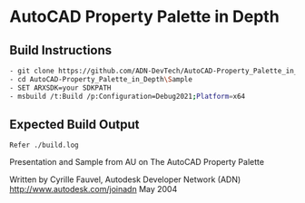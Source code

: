 # AutoCAD Property Palette in Depth

## Build Instructions
```bash
- git clone https://github.com/ADN-DevTech/AutoCAD-Property_Palette_in_Depth.git
- cd AutoCAD-Property_Palette_in_Depth\Sample
- SET ARXSDK=your SDKPATH
- msbuild /t:Build /p:Configuration=Debug2021;Platform=x64
```
## Expected Build Output
```
Refer ./build.log
```



Presentation and Sample from AU on The AutoCAD Property Palette

Written by Cyrille Fauvel, Autodesk Developer Network (ADN)
http://www.autodesk.com/joinadn
May 2004